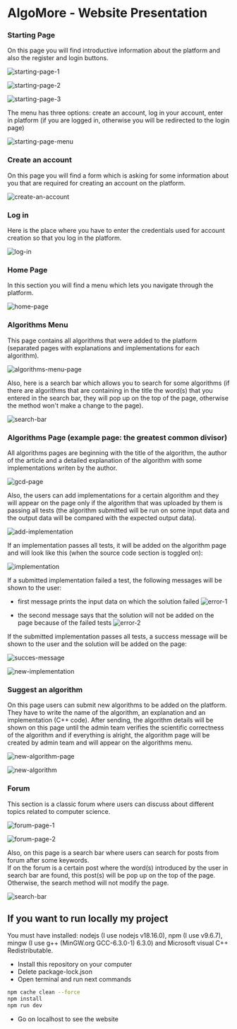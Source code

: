 
# AlgoMore - Website Presentation







### Starting Page 

On this page you will find introductive information about the platform and also the register and login buttons.

![starting-page-1](https://raw.githubusercontent.com/Alex-SA1/Algomore-Project-Photos/refs/heads/main/1.png?token=GHSAT0AAAAAAC4OZP3AUZ73J75LVNTMCX54Z3OZFGQ)

![starting-page-2](https://raw.githubusercontent.com/Alex-SA1/Algomore-Project-Photos/refs/heads/main/2.png?token=GHSAT0AAAAAAC4OZP3AINLCDJ2V5LJWPMOGZ3OZGSA)

![starting-page-3](https://raw.githubusercontent.com/Alex-SA1/Algomore-Project-Photos/refs/heads/main/3.png?token=GHSAT0AAAAAAC4OZP3AS5EVSESVE2YMV7ZGZ3OZKKQ)

The menu has three options: create an account, log in your account, enter in platform (if you are logged in, otherwise you will be redirected to the login page) 

![starting-page-menu](https://raw.githubusercontent.com/Alex-SA1/Algomore-Project-Photos/refs/heads/main/4.png?token=GHSAT0AAAAAAC4OZP3AGI7HTCZGHGT2WSFYZ3OZL4A)

### Create an account 

On this page you will find a form which is asking for some information about you that are required for creating an account on the platform.

![create-an-account](https://raw.githubusercontent.com/Alex-SA1/Algomore-Project-Photos/refs/heads/main/5.png?token=GHSAT0AAAAAAC4OZP3AMOYUX5MV2WQ45PX2Z3OZRZQ)

### Log in

Here is the place where you have to enter the credentials used for account creation so that you log in the platform.

![log-in](https://raw.githubusercontent.com/Alex-SA1/Algomore-Project-Photos/refs/heads/main/6.png?token=GHSAT0AAAAAAC4OZP3ARZZXHQWZDNRQF3XSZ3OZVVQ)

### Home Page

In this section you will find a menu which lets you navigate through the platform.

![home-page](https://raw.githubusercontent.com/Alex-SA1/Algomore-Project-Photos/refs/heads/main/7.png?token=GHSAT0AAAAAAC4OZP3BGBMHKZN4PPG3HNRCZ3O2AXA)

### Algorithms Menu

This page contains all algorithms that were added to the platform (separated pages with explanations and implementations for each algorithm).

![algorithms-menu-page](https://raw.githubusercontent.com/Alex-SA1/Algomore-Project-Photos/refs/heads/main/8.png?token=GHSAT0AAAAAAC4OZP3B7D5J3HPW7BNJQST6Z3O2D4A)

Also, here is a search bar which allows you to search for some algorithms (if there are algorithms that are containing in the title the word(s) that you entered in the search bar, they will pop up on the top of the page, otherwise the method won't make a change to the page).

![search-bar](https://raw.githubusercontent.com/Alex-SA1/Algomore-Project-Photos/refs/heads/main/9.png?token=GHSAT0AAAAAAC4OZP3BKAJG2H35LWJ7SDEYZ3O2LJQ)

### Algorithms Page (example page: the greatest common divisor)

All algorithms pages are beginning with the title of the algorithm, the author of the article and a detailed explanation of the algorithm with some implementations writen by the author.

![gcd-page](https://raw.githubusercontent.com/Alex-SA1/Algomore-Project-Photos/refs/heads/main/10.png?token=GHSAT0AAAAAAC4OZP3A3HDCSKVS4KH5M642Z3O2UDQ)

Also, the users can add implementations for a certain algorithm and they will appear on the page only if the algorithm that was uploaded by them is passing all tests (the algorithm submitted will be run on some input data and the output data will be compared with the expected output data).

![add-implementation](https://raw.githubusercontent.com/Alex-SA1/Algomore-Project-Photos/refs/heads/main/11.png?token=GHSAT0AAAAAAC4OZP3ANGC5QIY43O3YJLJ6Z3O2X7A)

If an implementation passes all tests, it will be added on the algorithm page and will look like this (when the source code section is toggled on):

![implementation](https://raw.githubusercontent.com/Alex-SA1/Algomore-Project-Photos/refs/heads/main/12.png?token=GHSAT0AAAAAAC4OZP3AY7GVAXN6HI7TSEWWZ3O232A)

If a submitted implementation failed a test, the following messages will be shown to the user:

- first message prints the input data on which the solution failed
![error-1](https://raw.githubusercontent.com/Alex-SA1/Algomore-Project-Photos/refs/heads/main/13.png?token=GHSAT0AAAAAAC4OZP3AFTCBEKVNZ42L3VTKZ3O26XA)

- the second message says that the solution will not be added on the page because of the failed tests
![error-2](https://raw.githubusercontent.com/Alex-SA1/Algomore-Project-Photos/refs/heads/main/14.png?token=GHSAT0AAAAAAC4OZP3BXNXMFEZR7CFRR6DEZ3O263Q)

If the submitted implementation passes all tests, a success message will be shown to the user and the solution will be added on the page:

![succes-message](https://raw.githubusercontent.com/Alex-SA1/Algomore-Project-Photos/refs/heads/main/15.png?token=GHSAT0AAAAAAC4OZP3AQ3UTLEOLHWRLNUPQZ3O3BRQ)

![new-implementation](https://raw.githubusercontent.com/Alex-SA1/Algomore-Project-Photos/refs/heads/main/16.png?token=GHSAT0AAAAAAC4OZP3AVBJAMCKKMXISHITGZ3O3CUA)


### Suggest an algorithm

On this page users can submit new algorithms to be added on the platform.  
They have to write the name of the algorithm, an explanation and an implementation (C++ code). After sending, the algorithm details will be shown on this page until the admin team verifies the scientific correctness of the algorithm and if everything is alright, the algorithm page will be created by admin team and will appear on the algorithms menu.

![new-algorithm-page](https://raw.githubusercontent.com/Alex-SA1/Algomore-Project-Photos/refs/heads/main/17.png?token=GHSAT0AAAAAAC4OZP3AWV6GCL7VWW6LEVL2Z3O4MBQ)

![new-algorithm](https://raw.githubusercontent.com/Alex-SA1/Algomore-Project-Photos/refs/heads/main/18.png?token=GHSAT0AAAAAAC4OZP3A2AMB33XR5XVGXLLAZ3O4XRQ)


### Forum

This section is a classic forum where users can discuss about different topics related to computer science.

![forum-page-1](https://raw.githubusercontent.com/Alex-SA1/Algomore-Project-Photos/refs/heads/main/19.png?token=GHSAT0AAAAAAC4OZP3AFMDGPCXPUVFM7ATWZ3O4ZBA)

![forum-page-2](https://raw.githubusercontent.com/Alex-SA1/Algomore-Project-Photos/refs/heads/main/20.png?token=GHSAT0AAAAAAC4OZP3B7O3ZTS6S7WCE4VWSZ3O4ZLA)

Also, on this page is a search bar where users can search for posts from forum after some keywords.  
If on the forum is a certain post where the word(s) introduced by the user in search bar are found, this post(s) will be pop up on the top of the page. Otherwise, the search method will not modify the page.

![search-bar](https://raw.githubusercontent.com/Alex-SA1/Algomore-Project-Photos/refs/heads/main/21.png?token=GHSAT0AAAAAAC4OZP3AAVEE6AD5DERJUBT6Z3O4ZVQ)

### 





## If you want to run locally my project

You must have installed: nodejs (I use nodejs v18.16.0), npm (I use v9.6.7), mingw (I use g++ (MinGW.org GCC-6.3.0-1) 6.3.0) and Microsoft visual C++ Redistributable.

- Install this repository on your computer
- Delete package-lock.json
- Open terminal and run next commands

```bash
npm cache clean --force
npm install
npm run dev
```

- Go on localhost to see the website
    